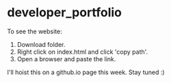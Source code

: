 # developer_portfolio

To see the website:
1. Download folder.
2. Right click on index.html and click 'copy path'.
3. Open a browser and paste the link.

I'll hoist this on a github.io page this week. Stay tuned :)
